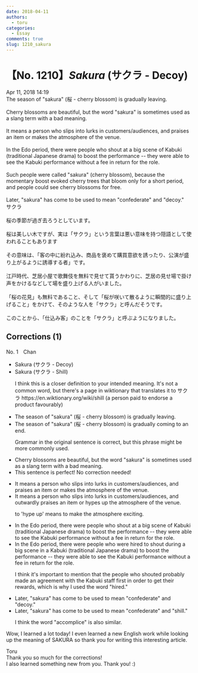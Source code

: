 ```yaml
---
date: 2018-04-11
authors:
  - toru
categories:
  - Essay
comments: true
slug: 1210_sakura
---
```


# 【No. 1210】<strong><em>Sakura</strong></em> (サクラ - Decoy)
<div class="date">Apr 11, 2018 14:19</div>
<div id="post"><div id="body_show_ori">
The season of "sakura" (桜 - cherry blossom) is gradually leaving.<br/><br/>Cherry blossoms are beautiful, but the word "sakura" is sometimes used as a slang term with a bad meaning.<br/><br/>It means a person who slips into lurks in customers/audiences, and praises an item or makes the atmosphere of the venue.<br/><br/>In the Edo period, there were people who shout at a big scene of Kabuki (traditional Japanese drama) to boost the performance -- they were able to see the Kabuki performance without a fee in return for the role.<br/><br/>Such people were called "sakura" (cherry blossom), because the momentary boost evoked cherry trees that bloom only for a short period, and people could see cherry blossoms for free.<br/><br/>Later, "sakura" has come to be used to mean "confederate" and "decoy."
</div></div>

<!-- more -->

<div id="post_ja"><div id="body_show_mo">
サクラ<br/><br/>桜の季節が過ぎ去ろうとしています。<br/><br/>桜は美しい木ですが、実は「サクラ」という言葉は悪い意味を持つ隠語として使われることもあります<br/><br/>その意味は、「客の中に紛れ込み、商品を褒めて購買意欲を誘ったり、公演が盛り上がるように誘導する者」です。<br/><br/>江戸時代、芝居小屋で歌舞伎を無料で見せて貰うかわりに、芝居の見せ場で掛け声をかけるなどして場を盛り上げる人がいました。<br/><br/>「桜の花見」も無料であること、そして「桜が咲いて散るように瞬間的に盛り上げること」をかけて、そのような人を「サクラ」と呼んだそうです。<br/><br/>このことから、「仕込み客」のことを「サクラ」と呼ぶようになりました。
</div></div>

## Corrections (1)
<div id="block"><div class="first_name"> No. 1　<span class="just_name">Chan</span></div><div id="block2">
<ul class="correction_field">
<li class="incorrect">Sakura (サクラ - Decoy)</li>
<li class="corrected correct">
Sakura (サクラ - <span class="f_blue">Shill</span>)
<p class="correction_comment">I think this is a closer definition to your intended meaning. It's not a common word, but there's a page in wiktionary that translates it to サクラ https://en.wiktionary.org/wiki/shill (a person paid to endorse a product favourably)</p>
</li>
</ul>
<ul class="correction_field">
<li class="incorrect">The season of "sakura" (桜 - cherry blossom) is gradually leaving.</li>
<li class="corrected correct">
The season of "sakura" (桜 - cherry blossom) is gradually <span class="f_blue">coming to an end.</span>
<p class="correction_comment">Grammar in the original sentence is correct, but this phrase might be more commonly used.</p>
</li>
</ul>
<ul class="correction_field">
<li class="incorrect">Cherry blossoms are beautiful, but the word "sakura" is sometimes used as a slang term with a bad meaning.</li>
<li class="corrected perfect">This sentence is perfect! No correction needed!</li>
</ul>
<ul class="correction_field">
<li class="incorrect">It means a person who slips into lurks in customers/audiences, and praises an item or makes the atmosphere of the venue.</li>
<li class="corrected correct">
It means a person who <span class="f_blue"><span class="sline">slips into</span></span> lurks in <span class="f_blue"><span class="sline">customers/</span></span>audiences, and <span class="f_red">outwardly</span> praises an item or <span class="f_red">hypes up</span> the atmosphere of the venue.
<p class="correction_comment">to 'hype up' means to make the atmosphere exciting.</p>
</li>
</ul>
<ul class="correction_field">
<li class="incorrect">In the Edo period, there were people who shout at a big scene of Kabuki (traditional Japanese drama) to boost the performance -- they were able to see the Kabuki performance without a fee in return for the role.</li>
<li class="corrected correct">
In the Edo period, there were people who <span class="f_red">were hired to </span>shout <span class="f_red">during</span> a big scene <span class="f_blue">in a</span> Kabuki (traditional Japanese drama) to boost the performance -- they were able to see the Kabuki performance without a fee in return for the role.
<p class="correction_comment">I think it's important to mention that the people who shouted probably made an agreement with the Kabuki staff first in order to get their rewards, which is why I used the word "hired."</p>
</li>
</ul>
<ul class="correction_field">
<li class="incorrect">Later, "sakura" has come to be used to mean "confederate" and "decoy."</li>
<li class="corrected correct">
Later, "sakura" has come to be used to mean "confederate" and "<span class="f_blue">shill</span>."
<p class="correction_comment">I think the word "accomplice" is also similar.</p>
</li>
</ul>
<p class="comment_small">
 Wow, I learned a lot today! I even learned a new English work while looking up the meaning of SAKURA so thank you for writing this interesting article.
</p>

</div><div class="name"><span class="just_name">Toru</span><br>
Thank you so much for the corrections!<br/>I also learned something new from you. Thank you! :)
</div>
</div>
